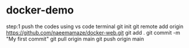 # docker-demo
step:1 push the codes using vs code terminal
git init
git remote add origin https://github.com/naeemamaze/docker-web.git
git add .
git commit -m "My first commit"
git pull origin main
git push origin main
